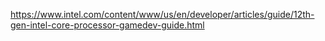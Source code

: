 
https://www.intel.com/content/www/us/en/developer/articles/guide/12th-gen-intel-core-processor-gamedev-guide.html 